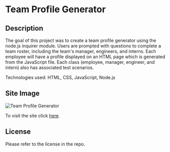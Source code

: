 # Team Profile Generator	

## Description 
The goal of this project was to create a team profile generator using the node.js inquirer module. Users are prompted with questions to complete a team roster, including the team's manager, engineers, and interns. Each employee will have a profile displayed on an HTML page which is generated from the JavaScript file. Each class (employee, manager, engineer, and intern) also has associated test scenarios. 

Technologies used: HTML, CSS, JavaScript, Node.js

## Site Image
![Team Profile Generator](./assets/images/TBA)

To visit the site click [here](TBA). 

## License
Please refer to the license in the repo. 
